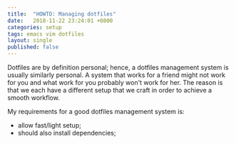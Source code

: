 ```yaml
---
title:  "HOWTO: Managing dotfiles"
date:   2018-11-22 23:24:01 +0800
categories: setup
tags: emacs vim dotfiles
layout: single
published: false
---
```


Dotfiles are by definition personal; hence, a dotfiles management
system is usually similarly personal. A system that works for a friend
might not work for you and what work for you probably won't work for
her. The reason is that we each have a different setup that we craft
in order to achieve a smooth workflow.

My requirements for a good dotfiles management system is:
- allow fast/light setup;
- should also install dependencies;

